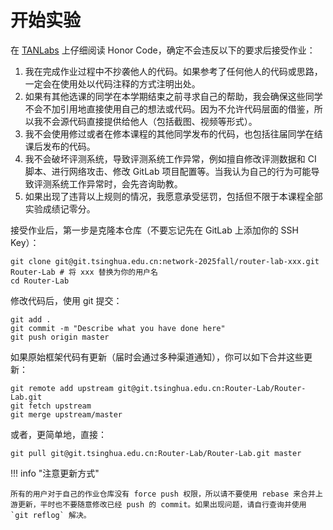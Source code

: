 # 开始实验

在 [TANLabs](https://lab.cs.tsinghua.edu.cn/tan) 上仔细阅读 Honor Code，确定不会违反以下的要求后接受作业：

1. 我在完成作业过程中不抄袭他人的代码。如果参考了任何他人的代码或思路，一定会在使用处以代码注释的方式注明出处。
2. 如果有其他选课的同学在本学期结束之前寻求自己的帮助，我会确保这些同学不会不加引用地直接使用自己的想法或代码。因为不允许代码层面的借鉴，所以我不会源代码直接提供给他人（包括截图、视频等形式）。
3. 我不会使用修过或者在修本课程的其他同学发布的代码，也包括往届同学在结课后发布的代码。
4. 我不会破坏评测系统，导致评测系统工作异常，例如擅自修改评测数据和 CI 脚本、进行网络攻击、修改 GitLab 项目配置等。当我认为自己的行为可能导致评测系统工作异常时，会先咨询助教。
5. 如果出现了违背以上规则的情况，我愿意承受惩罚，包括但不限于本课程全部实验成绩记零分。

接受作业后，第一步是克隆本仓库（不要忘记先在 GitLab 上添加你的 SSH Key）：

```shell
git clone git@git.tsinghua.edu.cn:network-2025fall/router-lab-xxx.git Router-Lab # 将 xxx 替换为你的用户名
cd Router-Lab
```

修改代码后，使用 git 提交：

```shell
git add .
git commit -m "Describe what you have done here"
git push origin master
```

如果原始框架代码有更新（届时会通过多种渠道通知），你可以如下合并这些更新：

```shell
git remote add upstream git@git.tsinghua.edu.cn:Router-Lab/Router-Lab.git
git fetch upstream
git merge upstream/master
```

或者，更简单地，直接：

```shell
git pull git@git.tsinghua.edu.cn:Router-Lab/Router-Lab.git master
```

!!! info "注意更新方式"

    所有的用户对于自己的作业仓库没有 force push 权限，所以请不要使用 rebase 来合并上游更新，平时也不要随意修改已经 push 的 commit。如果出现问题，请自行查询并使用 `git reflog` 解决。
